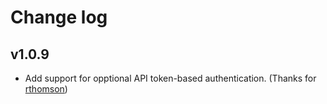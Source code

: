 Change log
==========

## v1.0.9
- Add support for opptional API token-based authentication. (Thanks for [rthomson](https://github.com/rthomson))
